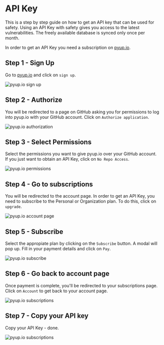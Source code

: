 # API Key

This is a step by step guide on how to get an API key that can be used for safety. Using an API Key
with safety gives you access to the latest vulnerabilities. The freely available database
is synced only once per month.

In order to get an API Key you need a subscription on [pyup.io](https://pyup.io).

## Step 1 - Sign Up

Go to [pyup.io](https://pyup.io) and click on `sign up`.
 
![pyup.io sign up](images/api_key_sign_up.png)

## Step 2 - Authorize 

You will be redirected to a page on GitHub asking you for permissions to log into pyup.io with your
 GitHub account. Click on `Authorize application`.

![pyup.io authorization](images/api_key_authorization.png)

## Step 3 - Select Permissions

Select the permissions you want to give pyup.io over your GitHub account. If you just want to obtain
an API Key, click on `No Repo Access`.

![pyup.io permissions](images/api_key_permissions.png)

## Step 4 - Go to subscriptions

You will be redirected to the account page. In order to get an API Key, you need to subscribe to the Personal
or Organization plan. To do this, click on `upgrade`.

![pyup.io account page](images/api_key_account_page.png)

## Step 5 - Subscribe

Select the appropiate plan by clicking on the `Subscribe` button. A modal will pop up. Fill in your
payment details and click on `Pay`. 

![pyup.io subscribe](images/api_key_subscribe.png)

## Step 6 - Go back to account page

Once payment is complete, you'll be redirected to your subscriptions page. Click on `Account` to get
back to your account page.

![pyup.io subscriptions](images/api_key_subscriptions_page.png)

## Step 7 - Copy your API key

Copy your API Key - done.

![pyup.io subscriptions](images/api_key_account_page_with_key.png)
